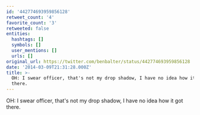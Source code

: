 ```yaml
---
id: '442774693959856128'
retweet_count: '4'
favorite_count: '3'
retweeted: false
entities:
  hashtags: []
  symbols: []
  user_mentions: []
  urls: []
original_url: https://twitter.com/benbalter/status/442774693959856128
date: '2014-03-09T21:31:28.000Z'
title: >-
  OH: I swear officer, that's not my drop shadow, I have no idea how it got
  there.
---
```


OH: I swear officer, that's not my drop shadow, I have no idea how it got there.